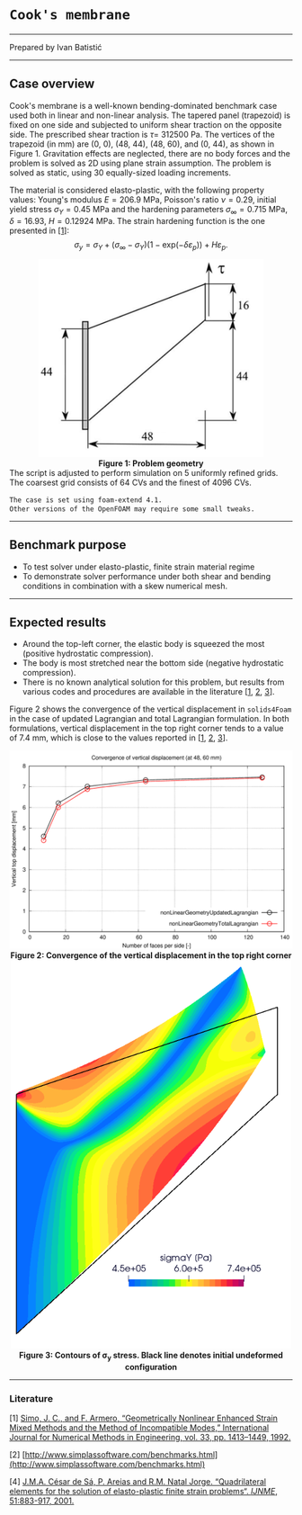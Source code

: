 # `Cook's membrane`

---

Prepared by Ivan Batistić

---

## Case overview

Cook's membrane is a well-known bending-dominated benchmark case used both in linear and non-linear analysis. The tapered panel (trapezoid) is fixed on one side and subjected to uniform shear traction on the opposite side. The prescribed shear traction is $\tau =$ 312500 Pa. The vertices of the trapezoid (in mm) are (0, 0), (48, 44), (48, 60),  and (0, 44), as shown in Figure 1. Gravitation effects are neglected, there are no body forces and the problem is solved as 2D using plane strain assumption. The problem is solved as static, using 30 equally-sized loading increments. 

The material is considered elasto-plastic, with the following property values: Young's modulus $E = 206.9$ MPa, Poisson's ratio $\nu=0.29$, initial yield stress $\sigma_Y = 0.45$ MPa and the hardening parameters $\sigma_{\infty} = 0.715$ MPa, $\delta = 16.93$, $H = 0.12924$ MPa. The strain hardening function is the one presented in [[1]]((https://onlinelibrary.wiley.com/doi/10.1002/nme.1620330705)):
$$
\sigma_y = \sigma_Y + (\sigma_{\infty} - \sigma_Y)(1-\text{exp}(-\delta\varepsilon_p)) + H\varepsilon_p.
$$


<div style="text-align: center;">
  <img src="./images/membrane_geometry.PNG" alt="Image" width="400">
    <figcaption>
     <strong>Figure 1: Problem geometry</strong>
    </figcaption>
</div>
The script is adjusted to perform simulation on 5 uniformly refined grids.
The coarsest grid consists of 64 CVs and the finest of 4096 CVs.

```warning
The case is set using foam-extend 4.1. 
Other versions of the OpenFOAM may require some small tweaks.
```

---

## Benchmark purpose

* To test solver under elasto-plastic, finite strain material regime
* To demonstrate solver performance under both shear and bending conditions in combination with a skew numerical mesh.

---

## Expected results

* Around the top-left corner, the elastic body is squeezed the most (positive hydrostatic compression).
* The body is most stretched near the bottom side (negative hydrostatic compression).
* There is no known analytical solution for this problem, but results from various codes and procedures are available in the literature [[1](https://onlinelibrary.wiley.com/doi/10.1002/nme.1620330705), [2](http://www.simplassoftware.com/benchmarks.html), [3](https://repositorio-aberto.up.pt/handle/10216/438)].

Figure 2 shows the convergence of the vertical displacement in `solids4Foam` in the case of updated Lagrangian and total Lagrangian formulation. In both formulations, vertical displacement in the top right corner tends to a value of 7.4 mm, which is close to the values reported in [[1](https://onlinelibrary.wiley.com/doi/10.1002/nme.1620330705), [2](http://www.simplassoftware.com/benchmarks.html), [3](https://repositorio-aberto.up.pt/handle/10216/438)].

<div style="text-align: center;">
  <img src="./images/verticalDisplacement.png" alt="Image" width="800">
    <figcaption>
     <strong>Figure 2: Convergence of the vertical displacement in the top right corner 	</strong>
    </figcaption>
</div>

<div style="text-align: center;">
  <img src="./images/sigmay.png" alt="Image" width="500">
    <figcaption>
        <strong>Figure 3: Contours of &#963<sub>y</sub> stress. Black line denotes initial undeformed configuration </strong>
    </figcaption>
</div>

---

### Literature 

[1] [Simo, J. C., and F. Armero, “Geometrically Nonlinear Enhanced Strain Mixed Methods and the Method of Incompatible Modes,” International Journal for Numerical Methods in Engineering, vol. 33, pp. 1413–1449, 1992.](https://onlinelibrary.wiley.com/doi/10.1002/nme.1620330705)

[2] [http://www.simplassoftware.com/benchmarks.html](http://www.simplassoftware.com/benchmarks.html)

[4] [J.M.A. César de Sá, P. Areias and R.M. Natal Jorge. “Quadrilateral elements for the solution of elasto-plastic finite strain problems“. *IJNME*, 51:883-917, 2001.](https://repositorio-aberto.up.pt/handle/10216/438)
